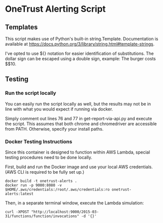 # OneTrust Alerting Script

## Templates

This script makes use of Python's built-in string.Template. Documentation is available at https://docs.python.org/3/library/string.html#template-strings.

I've opted to use ${} notation for easier identification of substitutions. The dollar sign can be escaped using a double sign, example: The burger costs $$10.

## Testing

### Run the script locally

You can easily run the script locally as well, but the results may not be in line with what you would expect if running via docker.

Simply comment out lines 76 and 77 in get-report-via-api.py and execute the script.
This assumes that both chrome and chromedriver are accessible from PATH. Otherwise, specify your install paths.

### Docker Testing Instructions

Since this container is designed to function within AWS Lambda, special testing procedures need to be done locally.

First, build and run the Docker image and use your local AWS credentials. (AWS CLI is required to be fully set up.)

```shell
docker build -t onetrust-alerts .
docker run -p 9000:8080 -v $HOME/.aws/credentials:/root/.aws/credentials:ro onetrust-alerts:latest
```

Then, in a separate terminal window, execute the Lambda simulation:

```shell
curl -XPOST "http://localhost:9000/2015-03-31/functions/function/invocations" -d '{}'
```
